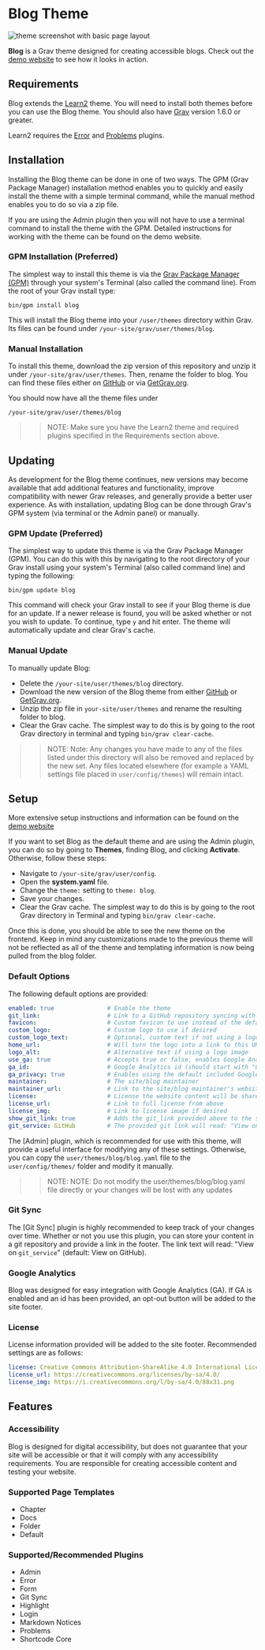 # Blog Theme

![theme screenshot with basic page layout](screenshot.jpg)

**Blog** is a Grav theme designed for creating accessible blogs. Check out the [demo website](https://www.ds-blogs.oucreate.com/grav-blog-demo) to see how it looks in action.

## Requirements

Blog extends the [Learn2](https://github.com/getgrav/grav-theme-learn2) theme. You will need to install both themes before you can use the Blog theme. You should also have [Grav](https://github.com/getgrav/grav) version 1.6.0 or greater.

Learn2 requires the [Error](https://github.com/getgrav/grav-plugin-error) and [Problems](https://github.com/getgrav/grav-plugin-problems) plugins.

## Installation

Installing the Blog theme can be done in one of two ways. The GPM (Grav Package Manager) installation method enables you to quickly and easily install the theme with a simple terminal command, while the manual method enables you to do so via a zip file.

If you are using the Admin plugin then you will not have to use a terminal command to install the theme with the GPM. Detailed instructions for working with the theme can be found on the demo website.

### GPM Installation (Preferred)

The simplest way to install this theme is via the [Grav Package Manager (GPM)](https://learn.getgrav.org/cli-console/grav-cli-gpm) through your system's Terminal (also called the command line). From the root of your Grav install type:

```
bin/gpm install blog
```

This will install the Blog theme into your `/user/themes` directory within Grav. Its files can be found under `/your-site/grav/user/themes/blog`.

### Manual Installation

To install this theme, download the zip version of this repository and unzip it under `/your-site/grav/user/themes`. Then, rename the folder to blog. You can find these files either on [GitHub](https://github.com/ds-blogs/grav-theme-blog) or via [GetGrav.org](https://getgrav.org/downloads/themes).

You should now have all the theme files under

```
/your-site/grav/user/themes/blog
```

>> NOTE: Make sure you have the Learn2 theme and required plugins specified in the Requirements section above.

## Updating

As development for the Blog theme continues, new versions may become available that add additional features and functionality, improve compatibility with newer Grav releases, and generally provide a better user experience. As with installation, updating Blog can be done through Grav's GPM system (via terminal or the Admin panel) or manually.

### GPM Update (Preferred)

The simplest way to update this theme is via the Grav Package Manager (GPM). You can do this with this by navigating to the root directory of your Grav install using your system's Terminal (also called command line) and typing the following:

```
bin/gpm update blog
```

This command will check your Grav install to see if your Blog theme is due for an update. If a newer release is found, you will be asked whether or not you wish to update. To continue, type `y` and hit enter. The theme will automatically update and clear Grav's cache.

### Manual Update

To manually update Blog:

- Delete the `/your-site/user/themes/blog` directory.
- Download the new version of the Blog theme from either [GitHub](https://github.com/ds-blogs/grav-theme-blog) or [GetGrav.org](https://getgrav.org/downloads/themes).
- Unzip the zip file in `your-site/user/themes` and rename the resulting folder to blog.
- Clear the Grav cache. The simplest way to do this is by going to the root Grav directory in terminal and typing `bin/grav clear-cache`.

>> NOTE: Note: Any changes you have made to any of the files listed under this directory will also be removed and replaced by the new set. Any files located elsewhere (for example a YAML settings file placed in `user/config/themes`) will remain intact.

## Setup

More extensive setup instructions and information can be found on the [demo website](https://www.ds-blogs.oucreate.com/grav-blog-demo)

If you want to set Blog as the default theme and are using the Admin plugin, you can do so by going to **Themes**, finding Blog, and clicking **Activate**. Otherwise, follow these steps:

- Navigate to `/your-site/grav/user/config`.
- Open the **system.yaml** file.
- Change the `theme:` setting to `theme: blog`.
- Save your changes.
- Clear the Grav cache. The simplest way to do this is by going to the root Grav directory in Terminal and typing `bin/grav clear-cache`.

Once this is done, you should be able to see the new theme on the frontend. Keep in mind any customizations made to the previous theme will not be reflected as all of the theme and templating information is now being pulled from the blog folder.

### Default Options

The following default options are provided:

```yaml
enabled: true               # Enable the theme
git_link:                   # Link to a GitHub repository syncing with the site's pages folder
favicon:                    # Custom favicon to use instead of the default Grav favicon
custom_logo:                # Custom logo to use if desired
custom_logo_text:           # Optional, custom text if not using a logo image
home_url:                   # Will turn the logo into a link to this URL
logo_alt:                   # Alternative text if using a logo image
use_ga: true                # Accepts true or false, enables Google Analytics
ga_id:                      # Google Analytics id (should start with "G-")
ga_privacy: true            # Enables using the default included Google Analytics privacy statement in the footer, will only be used if Google Analytics is enabled and an id has been provided. Disable this if you are providing your own statement.
maintainer:                 # The site/blog maintainer
maintainer_url:             # Link to the site/blog maintainer's website
license:                    # License the website content will be shared under
license_url:                # Link to full license from above
license_img:                # Link to license image if desired
show_git_link: true         # Adds the git_link provided above to the site footer
git_service: GitHub         # The provided git link will read: "View on <git_service>"
```

The [Admin] plugin, which is recommended for use with this theme, will provide a useful interface for modifying any of these settings. Otherwise, you can copy the `user/themes/blog/blog.yaml` file to the `user/config/themes/` folder and modify it manually.

>> NOTE: NOTE: Do not modify the user/themes/blog/blog.yaml file directly or your changes will be lost with any updates

### Git Sync

The [Git Sync] plugin is highly recommended to keep track of your changes over time. Whether or not you use this plugin, you can store your content in a git repository and provide a link in the footer. The link text will read: "View on `git_service`" (default: View on GitHub).

### Google Analytics

Blog was designed for easy integration with Google Analytics (GA). If GA is enabled and an id has been provided, an opt-out button will be added to the site footer.

### License

License information provided will be added to the site footer. Recommended settings are as follows:

```yaml
license: Creative Commons Attribution-ShareAlike 4.0 International License  # License the website content will be shared under
license_url: https://creativecommons.org/licenses/by-sa/4.0/                # Link to full license from above
license_img: https://i.creativecommons.org/l/by-sa/4.0/88x31.png            # Link to license image if desired
```

## Features

### Accessibility

Blog is designed for digital accessibility, but does not guarantee that your site will be accessible or that it will comply with any accessibility requirements. You are responsible for creating accessible content and testing your website.

### Supported Page Templates

- Chapter
- Docs
- Folder
- Default

### Supported/Recommended Plugins

- Admin
- Error
- Form
- Git Sync
- Highlight
- Login
- Markdown Notices
- Problems
- Shortcode Core